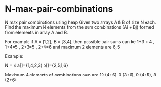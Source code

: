 # N-max-pair-combinations
N max pair combinations using heap 
Given two arrays A & B of size N each.
Find the maximum N elements from the sum combinations (Ai + Bj) formed from elements in array A and B.

For example if A = [1,2], B = [3,4], then possible pair sums can be 1+3 = 4 , 1+4=5 , 2+3=5 , 2+4=6
and maximum 2 elements are 6, 5

Example:

N = 4
a[]={1,4,2,3}
b[]={2,5,1,6}

Maximum 4 elements of combinations sum are
10   (4+6), 
9    (3+6),
9    (4+5),
8    (2+6)
